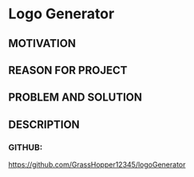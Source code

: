# Logo Generator

## MOTIVATION


## REASON FOR PROJECT


## PROBLEM AND SOLUTION


## DESCRIPTION


### GITHUB:
https://github.com/GrassHopper12345/logoGenerator

